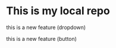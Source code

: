 # This is my local repo
<p> this is a new feature (dropdown)</p>
<p> this is a new feature (button)</p>